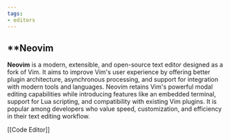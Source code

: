 ```yaml
---
tags:
- editors
---
```


## **Neovim

**Neovim** is a modern, extensible, and open-source text editor designed as a fork of Vim. It aims to improve Vim's user experience by offering better plugin architecture, asynchronous processing, and support for integration with modern tools and languages. Neovim retains Vim's powerful modal editing capabilities while introducing features like an embedded terminal, support for Lua scripting, and compatibility with existing Vim plugins. It is popular among developers who value speed, customization, and efficiency in their text editing workflow.

[[Code Editor]]